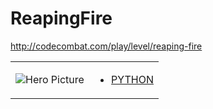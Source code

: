 # ReapingFire 

http://codecombat.com/play/level/reaping-fire
<table>
<tr>
<td>

![Hero Picture](hero.png?raw=true "Hero Picture")

</td>
<td>
<ul>
<li>

[PYTHON](ReapingFire.py)

</li>
</td>
</tr>
<table>